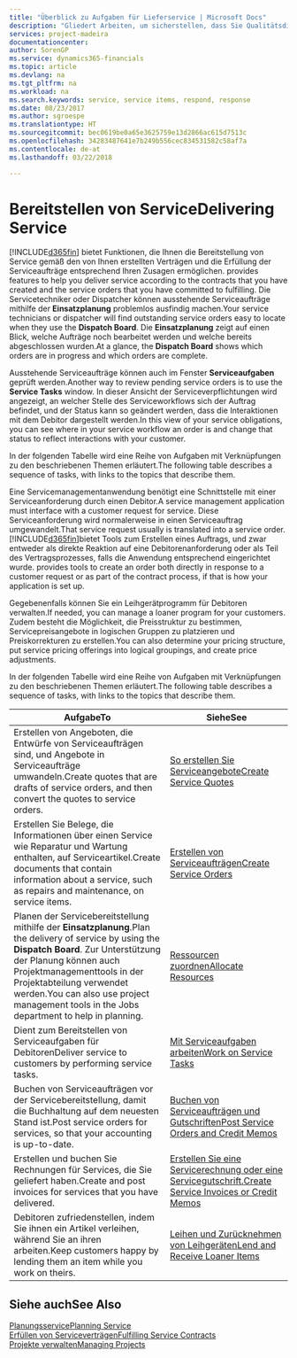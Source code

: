 ```yaml
---
title: "Überblick zu Aufgaben für Lieferservice | Microsoft Docs"
description: "Gliedert Arbeiten, um sicherstellen, dass Sie Qualitätsdienst liefern und Verträgen mit Debitoren gerecht werden."
services: project-madeira
documentationcenter: 
author: SorenGP
ms.service: dynamics365-financials
ms.topic: article
ms.devlang: na
ms.tgt_pltfrm: na
ms.workload: na
ms.search.keywords: service, service items, respond, response
ms.date: 08/23/2017
ms.author: sgroespe
ms.translationtype: HT
ms.sourcegitcommit: bec0619be0a65e3625759e13d2866ac615d7513c
ms.openlocfilehash: 34283487641e7b249b556cec834531582c58af7a
ms.contentlocale: de-at
ms.lasthandoff: 03/22/2018

---
```

# <a name="delivering-service"></a><span data-ttu-id="71101-103">Bereitstellen von Service</span><span class="sxs-lookup"><span data-stu-id="71101-103">Delivering Service</span></span>
[!INCLUDE[d365fin](includes/d365fin_md.md)]<span data-ttu-id="71101-104"> bietet Funktionen, die Ihnen die Bereitstellung von Service gemäß den von Ihnen erstellten Verträgen und die Erfüllung der Serviceaufträge entsprechend Ihren Zusagen ermöglichen.</span><span class="sxs-lookup"><span data-stu-id="71101-104"> provides features to help you deliver service according to the contracts that you have created and the service orders that you have committed to fulfilling.</span></span> <span data-ttu-id="71101-105">Die Servicetechniker oder Dispatcher können ausstehende Serviceaufträge mithilfe der **Einsatzplanung** problemlos ausfindig machen.</span><span class="sxs-lookup"><span data-stu-id="71101-105">Your service technicians or dispatcher will find outstanding service orders easy to locate when they use the **Dispatch Board**.</span></span> <span data-ttu-id="71101-106">Die **Einsatzplanung** zeigt auf einen Blick, welche Aufträge noch bearbeitet werden und welche bereits abgeschlossen wurden.</span><span class="sxs-lookup"><span data-stu-id="71101-106">At a glance, the **Dispatch Board** shows which orders are in progress and which orders are complete.</span></span>  
  
<span data-ttu-id="71101-107">Ausstehende Serviceaufträge können auch im Fenster **Serviceaufgaben** geprüft werden.</span><span class="sxs-lookup"><span data-stu-id="71101-107">Another way to review pending service orders is to use the **Service Tasks** window.</span></span> <span data-ttu-id="71101-108">In dieser Ansicht der Serviceverpflichtungen wird angezeigt, an welcher Stelle des Serviceworkflows sich der Auftrag befindet, und der Status kann so geändert werden, dass die Interaktionen mit dem Debitor dargestellt werden.</span><span class="sxs-lookup"><span data-stu-id="71101-108">In this view of your service obligations, you can see where in your service workflow an order is and change that status to reflect interactions with your customer.</span></span>  
  
<span data-ttu-id="71101-109">In der folgenden Tabelle wird eine Reihe von Aufgaben mit Verknüpfungen zu den beschriebenen Themen erläutert.</span><span class="sxs-lookup"><span data-stu-id="71101-109">The following table describes a sequence of tasks, with links to the topics that describe them.</span></span>   

<span data-ttu-id="71101-110">Eine Servicemanagementanwendung benötigt eine Schnittstelle mit einer Serviceanforderung durch einen Debitor.</span><span class="sxs-lookup"><span data-stu-id="71101-110">A service management application must interface with a customer request for service.</span></span> <span data-ttu-id="71101-111">Diese Serviceanforderung wird normalerweise in einen Serviceauftrag umgewandelt.</span><span class="sxs-lookup"><span data-stu-id="71101-111">That service request usually is translated into a service order.</span></span> [!INCLUDE[d365fin](includes/d365fin_md.md)]<span data-ttu-id="71101-112">bietet Tools zum Erstellen eines Auftrags, und zwar entweder als direkte Reaktion auf eine Debitorenanforderung oder als Teil des Vertragsprozesses, falls die Anwendung entsprechend eingerichtet wurde.</span><span class="sxs-lookup"><span data-stu-id="71101-112"> provides tools to create an order both directly in response to a customer request or as part of the contract process, if that is how your application is set up.</span></span>  
  
<span data-ttu-id="71101-113">Gegebenenfalls können Sie ein Leihgerätprogramm für Debitoren verwalten.</span><span class="sxs-lookup"><span data-stu-id="71101-113">If needed, you can manage a loaner program for your customers.</span></span> <span data-ttu-id="71101-114">Zudem besteht die Möglichkeit, die Preisstruktur zu bestimmen, Servicepreisangebote in logischen Gruppen zu platzieren und Preiskorrekturen zu erstellen.</span><span class="sxs-lookup"><span data-stu-id="71101-114">You can also determine your pricing structure, put service pricing offerings into logical groupings, and create price adjustments.</span></span>  
  
<span data-ttu-id="71101-115">In der folgenden Tabelle wird eine Reihe von Aufgaben mit Verknüpfungen zu den beschriebenen Themen erläutert.</span><span class="sxs-lookup"><span data-stu-id="71101-115">The following table describes a sequence of tasks, with links to the topics that describe them.</span></span>   
  
|<span data-ttu-id="71101-116">**Aufgabe**</span><span class="sxs-lookup"><span data-stu-id="71101-116">**To**</span></span>|<span data-ttu-id="71101-117">**Siehe**</span><span class="sxs-lookup"><span data-stu-id="71101-117">**See**</span></span>|  
|------------|-------------|  
|<span data-ttu-id="71101-118">Erstellen von Angeboten, die Entwürfe von Serviceaufträgen sind, und Angebote in Serviceaufträge umwandeln.</span><span class="sxs-lookup"><span data-stu-id="71101-118">Create quotes that are drafts of service orders, and then convert the quotes to service orders.</span></span>|[<span data-ttu-id="71101-119">So erstellen Sie Serviceangebote</span><span class="sxs-lookup"><span data-stu-id="71101-119">Create Service Quotes</span></span>](service-how-to-create-service-quotes.md)|
|<span data-ttu-id="71101-120">Erstellen Sie Belege, die Informationen über einen Service wie Reparatur und Wartung enthalten, auf Serviceartikel.</span><span class="sxs-lookup"><span data-stu-id="71101-120">Create documents that contain information about a service, such as repairs and maintenance, on service items.</span></span>|[<span data-ttu-id="71101-121">Erstellen von Serviceaufträgen</span><span class="sxs-lookup"><span data-stu-id="71101-121">Create Service Orders</span></span>](service-how-to-create-service-orders.md)|
|<span data-ttu-id="71101-122">Planen der Servicebereitstellung mithilfe der **Einsatzplanung**.</span><span class="sxs-lookup"><span data-stu-id="71101-122">Plan the delivery of service by using the **Dispatch Board**.</span></span> <span data-ttu-id="71101-123">Zur Unterstützung der Planung können auch Projektmanagementtools in der Projektabteilung verwendet werden.</span><span class="sxs-lookup"><span data-stu-id="71101-123">You can also use project management tools in the Jobs department to help in planning.</span></span>|[<span data-ttu-id="71101-124">Ressourcen zuordnen</span><span class="sxs-lookup"><span data-stu-id="71101-124">Allocate Resources</span></span>](service-how-to-allocate-resources.md)|  
|<span data-ttu-id="71101-125">Dient zum Bereitstellen von Serviceaufgaben für Debitoren</span><span class="sxs-lookup"><span data-stu-id="71101-125">Deliver service to customers by performing service tasks.</span></span>|[<span data-ttu-id="71101-126">Mit Serviceaufgaben arbeiten</span><span class="sxs-lookup"><span data-stu-id="71101-126">Work on Service Tasks</span></span>](service-how-to-work-on-service-tasks.md)|  
|<span data-ttu-id="71101-127">Buchen von Serviceaufträgen vor der Servicebereitstellung, damit die Buchhaltung auf dem neuesten Stand ist.</span><span class="sxs-lookup"><span data-stu-id="71101-127">Post service orders for services, so that your accounting is up-to-date.</span></span>|[<span data-ttu-id="71101-128">Buchen von Serviceaufträgen und Gutschriften</span><span class="sxs-lookup"><span data-stu-id="71101-128">Post Service Orders and Credit Memos</span></span>](service-how-to-post-service-orders.md)|  
|<span data-ttu-id="71101-129">Erstellen und buchen Sie Rechnungen für Services, die Sie geliefert haben.</span><span class="sxs-lookup"><span data-stu-id="71101-129">Create and post invoices for services that you have delivered.</span></span>|[<span data-ttu-id="71101-130">Erstellen Sie eine Servicerechnung oder eine Servicegutschrift.</span><span class="sxs-lookup"><span data-stu-id="71101-130">Create Service Invoices or Credit Memos</span></span>](service-how-create-invoices.md)|  
|<span data-ttu-id="71101-131">Debitoren zufriedenstellen, indem Sie ihnen ein Artikel verleihen, während Sie an ihren arbeiten.</span><span class="sxs-lookup"><span data-stu-id="71101-131">Keep customers happy by lending them an item while you work on theirs.</span></span>| [<span data-ttu-id="71101-132">Leihen und Zurücknehmen von Leihgeräten</span><span class="sxs-lookup"><span data-stu-id="71101-132">Lend and Receive Loaner Items</span></span>](service-how-to-lend-receive-loaners.md)|
  
## <a name="see-also"></a><span data-ttu-id="71101-133">Siehe auch</span><span class="sxs-lookup"><span data-stu-id="71101-133">See Also</span></span>  
[<span data-ttu-id="71101-134">Planungsservice</span><span class="sxs-lookup"><span data-stu-id="71101-134">Planning Service</span></span>](service-plan-service.md)  
[<span data-ttu-id="71101-135">Erfüllen von Serviceverträgen</span><span class="sxs-lookup"><span data-stu-id="71101-135">Fulfilling Service Contracts</span></span>](service-fulfill-service-contracts.md)  
[<span data-ttu-id="71101-136">Projekte verwalten</span><span class="sxs-lookup"><span data-stu-id="71101-136">Managing Projects</span></span>](projects-manage-projects.md)  

